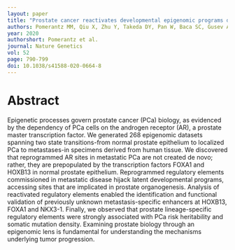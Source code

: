 ```yaml
---
layout: paper
title: "Prostate cancer reactivates developmental epigenomic programs during metastatic progression"
authors: Pomerantz MM, Qiu X, Zhu Y, Takeda DY, Pan W, Baca SC, Gusev A, Korthauer KD, Severson TM, Ha G, Viswanathan SR, Seo JH, Nguyen HM, Zhang B, Pasaniuc B, Giambartolomei C, Alaiwi SA, Bell CA, O'Connor EP, Chabot MS, Stillman DR, Lis R, Font-Tello A, Li L, Cejas P, Bergman AM, Sanders J, van der Poel HG, Gayther SA, Lawrenson K, Fonseca MAS, Reddy J, Corona RI, Martovetsky G, Egan B, Choueiri T, Ellis L, Garraway IP, Lee GM, Corey E, Long HW, Zwart W, Freedman ML.
year: 2020
authorshort: Pomerantz et al.
journal: Nature Genetics 
vol: 52
page: 790-799
doi: 10.1038/s41588-020-0664-8
---
```


# Abstract

Epigenetic processes govern prostate cancer (PCa) biology, as evidenced by the dependency of PCa cells on the androgen receptor (AR), a prostate master transcription factor. We generated 268 epigenomic datasets spanning two state transitions-from normal prostate epithelium to localized PCa to metastases-in specimens derived from human tissue. We discovered that reprogrammed AR sites in metastatic PCa are not created de novo; rather, they are prepopulated by the transcription factors FOXA1 and HOXB13 in normal prostate epithelium. Reprogrammed regulatory elements commissioned in metastatic disease hijack latent developmental programs, accessing sites that are implicated in prostate organogenesis. Analysis of reactivated regulatory elements enabled the identification and functional validation of previously unknown metastasis-specific enhancers at HOXB13, FOXA1 and NKX3-1. Finally, we observed that prostate lineage-specific regulatory elements were strongly associated with PCa risk heritability and somatic mutation density. Examining prostate biology through an epigenomic lens is fundamental for understanding the mechanisms underlying tumor progression.
